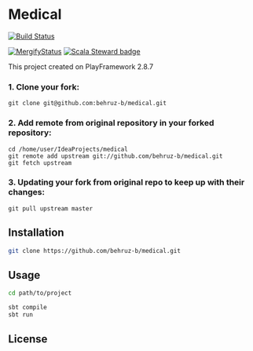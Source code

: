 # Medical

[![Build Status](https://travis-ci.org/behruz-b/medical.svg?branch=main)](https://travis-ci.org/behruz-b/medical)

[![MergifyStatus](https://img.shields.io/endpoint.svg?url=https://gh.mergify.io/badges/behruz-b/medical&style=flat)](https://mergify.io)
[![Scala Steward badge](https://img.shields.io/badge/Scala_Steward-helping-blue.svg?style=flat&logo=data:image/png;base64,iVBORw0KGgoAAAANSUhEUgAAAA4AAAAQCAMAAAARSr4IAAAAVFBMVEUAAACHjojlOy5NWlrKzcYRKjGFjIbp293YycuLa3pYY2LSqql4f3pCUFTgSjNodYRmcXUsPD/NTTbjRS+2jomhgnzNc223cGvZS0HaSD0XLjbaSjElhIr+AAAAAXRSTlMAQObYZgAAAHlJREFUCNdNyosOwyAIhWHAQS1Vt7a77/3fcxxdmv0xwmckutAR1nkm4ggbyEcg/wWmlGLDAA3oL50xi6fk5ffZ3E2E3QfZDCcCN2YtbEWZt+Drc6u6rlqv7Uk0LdKqqr5rk2UCRXOk0vmQKGfc94nOJyQjouF9H/wCc9gECEYfONoAAAAASUVORK5CYII=)](https://scala-steward.org)

This project created on PlayFramework 2.8.7

### 1. Clone your fork:

    git clone git@github.com:behruz-b/medical.git

### 2. Add remote from original repository in your forked repository: 

    cd /home/user/IdeaProjects/medical
    git remote add upstream git://github.com/behruz-b/medical.git
    git fetch upstream

### 3. Updating your fork from original repo to keep up with their changes:

    git pull upstream master

## Installation

```bash
git clone https://github.com/behruz-b/medical.git
```

## Usage

```bash
cd path/to/project

sbt compile
sbt run
```

## License
